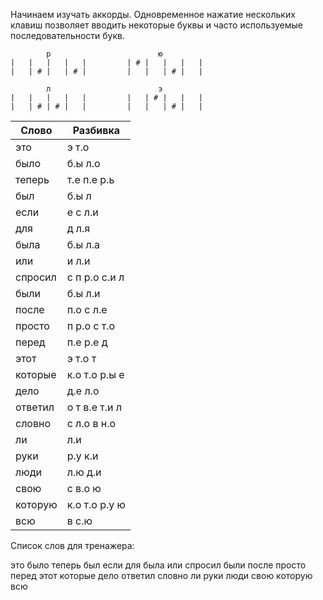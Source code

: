 Начинаем изучать аккорды. Одновременное нажатие нескольких клавиш позволяет вводить некоторые буквы и часто используемые последовательности букв.

```
        р                        ю
|   |   |   |   |         | # |   |   |   |
|   | # |   | # |         |   |   | # |   |

        л                        э
|   |   |   |   |         |   | # |   |   |
|   | # | # |   |         |   |   | # |   |

```


| Слово | Разбивка |
| --- | --- |
| это | э т.о | 
| было | б.ы л.о | 
| теперь | т.е п.е р.ь | 
| был | б.ы л | 
| если | е с л.и | 
| для | д л.я | 
| была | б.ы л.а | 
| или | и л.и | 
| спросил | с п р.о с.и л | 
| были | б.ы л.и | 
| после | п.о с л.е | 
| просто | п р.о с т.о | 
| перед | п.е р.е д | 
| этот | э т.о т | 
| которые | к.о т.о р.ы е | 
| дело | д.е л.о | 
| ответил | о т в.е т.и л | 
| словно | с л.о в н.о | 
| ли | л.и | 
| руки | р.у к.и | 
| люди | л.ю д.и | 
| свою | с в.о ю | 
| которую | к.о т.о р.у ю | 
| всю | в с.ю | 

Список слов для тренажера:

это было теперь был если для была или спросил были после просто перед этот которые дело ответил словно ли руки люди свою которую всю
